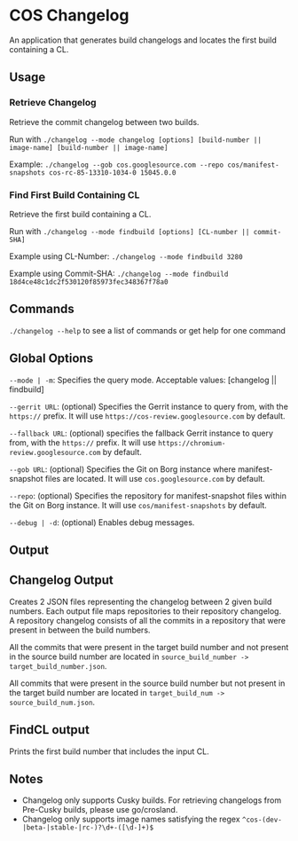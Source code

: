 # COS Changelog

An application that generates build changelogs and locates the first build containing a CL.

## Usage

### Retrieve Changelog
Retrieve the commit changelog between two builds.

Run with `./changelog --mode changelog [options] [build-number || image-name] [build-number || image-name]`

Example: `./changelog --gob cos.googlesource.com --repo cos/manifest-snapshots cos-rc-85-13310-1034-0 15045.0.0`

### Find First Build Containing CL
Retrieve the first build containing a CL.

Run with `./changelog --mode findbuild [options] [CL-number || commit-SHA]`

Example using CL-Number: `./changelog --mode findbuild 3280`

Example using Commit-SHA: `./changelog --mode findbuild 18d4ce48c1dc2f530120f85973fec348367f78a0`

## Commands
`./changelog --help` to see a list of commands or get help for one command

## Global Options

`--mode | -m`: Specifies the query mode. Acceptable values: [changelog || findbuild]

`--gerrit URL`: (optional) Specifies the Gerrit instance to query from, with the `https://` prefix. It will use `https://cos-review.googlesource.com` by default.

`--fallback URL`: (optional) specifies the fallback Gerrit instance to query from, with the `https://` prefix. It will use `https://chromium-review.googlesource.com` by default.

`--gob URL`: (optional) Specifies the Git on Borg instance where manifest-snapshot files are located. It will use `cos.googlesource.com` by default.

`--repo`: (optional) Specifies the repository for manifest-snapshot files within the Git on Borg instance. It will use `cos/manifest-snapshots` by default.

`--debug | -d`: (optional) Enables debug messages.

## Output

## Changelog Output

Creates 2 JSON files representing the changelog between 2 given build numbers. Each output file maps repositories to their repository changelog. A repository changelog consists of all the commits in a repository that were present in between the build numbers.

All the commits that were present in the target build number and not present in the source build number are located in `source_build_number -> target_build_number.json`.

All commits that were present in the source build number but not present in the target build number are located in `target_build_num -> source_build_num.json`.

## FindCL output

Prints the first build number that includes the input CL.

## Notes
* Changelog only supports Cusky builds. For retrieving changelogs from Pre-Cusky builds, please use go/crosland.
* Changelog only supports image names satisfying the regex `^cos-(dev-|beta-|stable-|rc-)?\d+-([\d-]+)$`